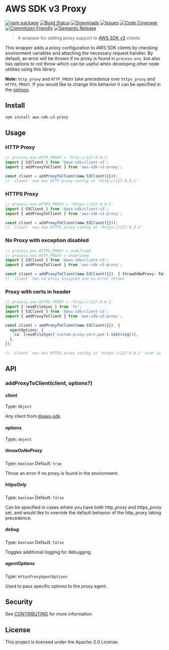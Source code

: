 # AWS SDK v3 Proxy

[![npm package][npm-img]][npm-url]
[![Build Status][build-img]][build-url]
[![Downloads][downloads-img]][downloads-url]
[![Issues][issues-img]][issues-url]
[![Code Coverage][codecov-img]][codecov-url]
[![Commitizen Friendly][commitizen-img]][commitizen-url]
[![Semantic Release][semantic-release-img]][semantic-release-url]

> A wrapper for adding proxy support to [AWS SDK v3](https://github.com/aws/aws-sdk-js-v3) clients

This wrapper adds a proxy configuration to AWS SDK clients by checking environment
variables and attaching the necessary request handler. By default, an error will
be thrown if no proxy is found in `process.env`, but also has options to not throw
which can be useful when developing other node utilities using this library.

**Note:** `http_proxy` and `HTTP_PROXY` take precedence over `https_proxy` and `HTTPS_PROXY`.
If you would like to change this behavior it can be specified in the [options](#options).

## Install

```bash
npm install aws-sdk-v3-proxy
```

## Usage

### HTTP Proxy

```ts
// process.env.HTTP_PROXY = 'http://127.0.0.1'
import { S3Client } from '@aws-sdk/client-s3';
import { addProxyToClient } from 'aws-sdk-v3-proxy';

const client = addProxyToClient(new S3Client({}));
// `client` now has HTTP proxy config at 'http://127.0.0.1'
```

### HTTPS Proxy

```ts
// process.env.HTTPS_PROXY = 'https://127.0.0.1'
import { S3Client } from '@aws-sdk/client-s3';
import { addProxyToClient } from 'aws-sdk-v3-proxy';

const client = addProxyToClient(new S3Client({}));
// `client` now has HTTPS proxy config at 'https://127.0.0.1'
```

### No Proxy with exception disabled

```ts
// process.env.HTTPS_PROXY = undefined
// process.env.HTTP_PROXY = undefined
import { S3Client } from '@aws-sdk/client-s3';
import { addProxyToClient } from 'aws-sdk-v3-proxy';

const client = addProxyToClient(new S3Client({}), { throwOnNoProxy: false });
// `client` has no proxy assigned and no error thrown
```

### Proxy with certs in header

```ts
// process.env.HTTPS_PROXY = 'https://127.0.0.1'
import { readFileSync } from 'fs';
import { S3Client } from '@aws-sdk/client-s3';
import { addProxyToClient } from 'aws-sdk-v3-proxy';

const client = addProxyToClient(new S3Client({}), {
  agentOptions: {
    ca: [readFileSync('custom-proxy-cert.pem').toString()],
  },
});

// `client` now has HTTPS proxy config at 'https://127.0.0.1' with ca `custom-proxy-cert.pem`
```

## API

### addProxyToClient(client, options?)

#### client

Type: `Object`

Any client from [@aws-sdk](https://github.com/aws/aws-sdk-js-v3).

#### options

Type: `object`

##### throwOnNoProxy

Type: `boolean`
Default: `true`

Throw an error if no proxy is found in the environment.

##### httpsOnly

Type: `boolean`
Default: `false`

Can be specified in cases where you have both http_proxy and https_proxy set, and would like to override the default behavior of the http_proxy taking precedence.

##### debug

Type: `boolean`
Default: `false`

Toggles additional logging for debugging.

##### agentOptions

Type: `HttpsProxyAgentOptions`

Used to pass specific options to the proxy agent.

## Security

See [CONTRIBUTING](CONTRIBUTING.md#security-issue-notifications) for more information.

## License

This project is licensed under the Apache-2.0 License.

[build-img]:https://github.com/awslabs/aws-sdk-v3-js-proxy/actions/workflows/release.yml/badge.svg
[build-url]:https://github.com/awslabs/aws-sdk-v3-js-proxy/actions/workflows/release.yml
[downloads-img]:https://img.shields.io/npm/dt/aws-sdk-v3-proxy
[downloads-url]:https://www.npmtrends.com/aws-sdk-v3-proxy
[npm-img]:https://img.shields.io/npm/v/aws-sdk-v3-proxy
[npm-url]:https://www.npmjs.com/package/aws-sdk-v3-proxy
[issues-img]:https://img.shields.io/github/issues/awslabs/aws-sdk-v3-js-proxy
[issues-url]:https://github.com/awslabs/aws-sdk-v3-js-proxy/issues
[codecov-img]:https://codecov.io/gh/awslabs/aws-sdk-v3-js-proxy/branch/main/graph/badge.svg
[codecov-url]:https://codecov.io/gh/awslabs/aws-sdk-v3-js-proxy
[semantic-release-img]:https://img.shields.io/badge/%20%20%F0%9F%93%A6%F0%9F%9A%80-semantic--release-e10079.svg
[semantic-release-url]:https://github.com/semantic-release/semantic-release
[commitizen-img]:https://img.shields.io/badge/commitizen-friendly-brightgreen.svg
[commitizen-url]:http://commitizen.github.io/cz-cli/
